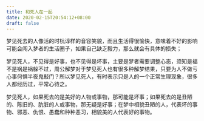 ```yaml
---
title: 和死人在一起
date: 2020-02-15T20:54:12+08:00
draft: false
---
```


梦见死去的人像活的时杭谆样的音容笑貌，而且生活得很愉快，意味着不好的影响可能会闯入梦者的生活圈子，如果自己缺乏毅力，那么就会有具体的损失；



梦见死人，不见得是好事，也不见得是坏事，主要是梦者需要调整心态，须知是福不是祸是祸躲不过，周公解梦对于梦见死人也有很多种解梦结果，只要为人不做亏心事何惧半夜鬼敲门？所以梦见死人，有时表示只是人的一个正常生理现象，很多人都经历过，平常心待之。





梦见死人，如果死去的是美好的人物或事物，那可能是坏事；如果死去的是丑陋的、陈旧的、肮脏的人或事物，那无疑是好事；在梦中相貌丑陋的人，代表坏的事物、邪恶、仇恨、愚蠢和种种恶习，相貌美的人代表好的事物。

